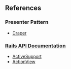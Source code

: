 


## References

### Presenter Pattern

* [Draper](https://github.com/drapergem/draper)

### [Rails API Documentation](http://api.rubyonrails.org/)

* [ActiveSupport](http://api.rubyonrails.org/)
* [ActionView](http://api.rubyonrails.org/classes/ActionView/Helpers.html)